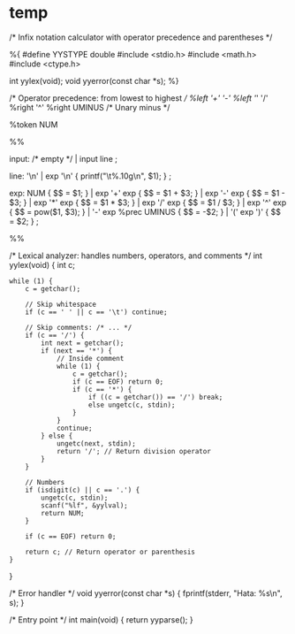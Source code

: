 # temp
/* Infix notation calculator with operator precedence and parentheses */

%{
#define YYSTYPE double
#include <stdio.h>
#include <math.h>
#include <ctype.h>

int yylex(void);
void yyerror(const char *s);
%}

/* Operator precedence: from lowest to highest */
%left '+' '-'
%left '*' '/'
%right '^'
%right UMINUS  /* Unary minus */

%token NUM

%%

input:
      /* empty */
    | input line
    ;

line:
      '\n'
    | exp '\n'   { printf("\t%.10g\n", $1); }
    ;

exp:
      NUM                 { $$ = $1; }
    | exp '+' exp         { $$ = $1 + $3; }
    | exp '-' exp         { $$ = $1 - $3; }
    | exp '*' exp         { $$ = $1 * $3; }
    | exp '/' exp         { $$ = $1 / $3; }
    | exp '^' exp         { $$ = pow($1, $3); }
    | '-' exp %prec UMINUS { $$ = -$2; }
    | '(' exp ')'         { $$ = $2; }
    ;

%%

/* Lexical analyzer: handles numbers, operators, and comments */
int yylex(void) {
    int c;

    while (1) {
        c = getchar();

        // Skip whitespace
        if (c == ' ' || c == '\t') continue;

        // Skip comments: /* ... */
        if (c == '/') {
            int next = getchar();
            if (next == '*') {
                // Inside comment
                while (1) {
                    c = getchar();
                    if (c == EOF) return 0;
                    if (c == '*') {
                        if ((c = getchar()) == '/') break;
                        else ungetc(c, stdin);
                    }
                }
                continue;
            } else {
                ungetc(next, stdin);
                return '/'; // Return division operator
            }
        }

        // Numbers
        if (isdigit(c) || c == '.') {
            ungetc(c, stdin);
            scanf("%lf", &yylval);
            return NUM;
        }

        if (c == EOF) return 0;

        return c; // Return operator or parenthesis
    }
}

/* Error handler */
void yyerror(const char *s) {
    fprintf(stderr, "Hata: %s\n", s);
}

/* Entry point */
int main(void) {
    return yyparse();
}
